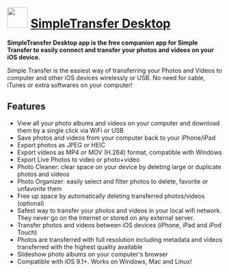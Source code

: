 # <img src="https://cdn.jsdelivr.net/gh/chtof/chocolatey-packages/automatic/simpletransfer/simpletransfer.png" width="48" height="48"/> [SimpleTransfer Desktop](https://chocolatey.org/packages/simpletransfer)

**SimpleTransfer Desktop app is the free companion app for Simple Transfer to easily connect and transfer your photos and videos on your iOS device.**

Simple Transfer is the easiest way of transferring your Photos and Videos to computer and other iOS devices wirelessly or USB. No need for cable, iTunes or extra softwares on your computer!

## Features
- View all your photo albums and videos on your computer and download them by a single click via WiFi or USB
- Save photos and videos from your computer back to your iPhone/iPad
- Export photos as JPEG or HEIC
- Export videos as MP4 or MOV (H.264) format, compatible with Windows
- Export Live Photos to video or photo+video
- Photo Cleaner: clear space on your device by deleting large or duplicate photos and videos
- Photo Organizer: easily select and filter photos to delete, favorite or unfavorite them
- Free up space by automatically deleting transferred photos/videos (optional)
- Safest way to transfer your photos and videos in your local wifi network. They never go on the Internet or stored on any external server.
- Transfer photos and videos between iOS devices (iPhone, iPad and iPod Touch)
- Photos are transferred with full resolution including metadata and videos transferred with the highest quality available
- Slideshow photo albums on your computer's browser
- Compatible with iOS 9.1+. Works on Windows, Mac and Linux!